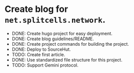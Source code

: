 # Create blog for `net.splitcells.network`.
* DONE: Create hugo project for easy deployment.
* DONE: Create blog guidelines/README.
* DONE: Create project commands for building the project.
* DONE: Deploy to SourceHut.
* TODO: Create first article.
* DONE: Use standardized file structure for this project.
* TODO: Support Gemini protocol.